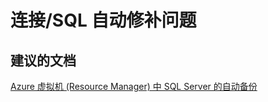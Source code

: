 <properties
    pageTitle="connectivity/issue with sql auto patching"
    description="连接/SQL 自动修补问题"
    service="microsoft.compute"
    resource="virtualmachines"
    authors="aashu"
    displayOrder=""
    selfHelpType="generic"
    supportTopicIds="32511146"
    resourceTags="windowsSQL"
    productPesIds="14745"
    cloudEnvironments="public"
/>


# 连接/SQL 自动修补问题

## **建议的文档**
[Azure 虚拟机 (Resource Manager) 中 SQL Server 的自动备份](https://azure.microsoft.com/documentation/articles/virtual-machines-windows-sql-automated-backup/)



<!--HONumber=Jul16_HO4-->


